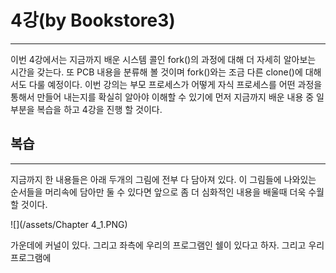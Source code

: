 # 4강\(by Bookstore3\)

---

이번 4강에서는 지금까지 배운 시스템 콜인 fork\(\)의 과정에 대해 더 자세히 알아보는 시간을 갖는다.  또 PCB 내용을 분류해 볼 것이며 fork\(\)와는 조금 다른 clone\(\)에 대해서도 다룰 예정이다. 이번 강의는 부모 프로세스가 어떻게 자식 프로세스를 어떤 과정을 통해서 만들어 내는지를 확실히 알아야 이해할 수 있기에 먼저 지금까지 배운 내용 중 일부분을 복습을 하고 4강을 진행 할 것이다.

## 복습

---

지금까지 한 내용들은 아래 두개의 그림에 전부 다 담아져 있다. 이 그림들에 나와있는 순서들을 머리속에 담아만 둘 수 있다면 앞으로 좀 더 심화적인 내용을 배울때 더욱 수월 할 것이다.

![](/assets/Chapter 4_1.PNG)

가운데에 커널이 있다. 그리고 좌측에 우리의 프로그램인 쉘이 있다고 하자. 그리고 우리 프로그램에 

